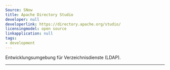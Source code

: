 ```yaml
---
Source: SNow
title: Apache Directory Studio
developer: null
developerlink: https://directory.apache.org/studio/
licensingmodel: open source
linkapplication: null
tags:
- development
---
```

Entwicklungsumgebung für Verzeichnisdienste (LDAP). 

---
